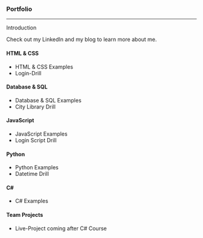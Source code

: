 ### Portfolio
***

Introduction

Check out my LinkedIn and my blog to learn more about me.

#### HTML & CSS
* HTML & CSS  Examples
* Login-Drill

#### Database & SQL
* Database & SQL Examples
* City Library Drill

#### JavaScript
* JavaScript Examples
* Login Script Drill

#### Python
* Python Examples
* Datetime Drill

#### C#  
* C# Examples

#### Team Projects
* Live-Project coming after C# Course
